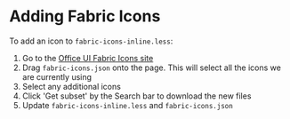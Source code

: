 # Adding Fabric Icons

To add an icon to `fabric-icons-inline.less`:

1. Go to the [Office UI Fabric Icons site](https://uifabricicons.azurewebsites.net/)
2. Drag `fabric-icons.json` onto the page. This will select all the icons we are currently using
3. Select any additional icons
4. Click 'Get subset' by the Search bar to download the new files
5. Update `fabric-icons-inline.less` and `fabric-icons.json`
